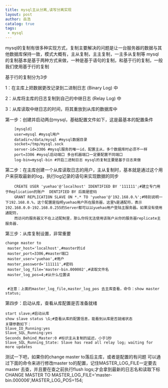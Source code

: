 ```yaml
---
title: mysql主从分离,读写分离实现
layout: post
author: 岳浩
catalog: true
tags: 
 - mysql
---
```



mysql的复制有很多种实现方式，复制主要解决的问题是让一台服务器的数据与其他数据库保持一致，模式大概有，主从复制，主主复制，一主多从复制等
mysql的复制基本是基于两种方式来做，一种是基于语句的复制，和基于行的复制，一般我们使用基于行的复制

基于行的复制分为3步

1：在主库上把数据更改记录到二进制日志 (Binary Log) 中

2：从库将主库的日志复制到自己的中继日志 (Relay Log) 中

3：从库读取中继日志的时间，将其重放到从库的数据库中




第一步：创建并启动两台mysql，基础配置文件如下，这是最基本的配置条件
``` mysql
    [mysqld]
    user=mysql #mysql用户
    datadir=/data/mysql #mysql数据目录
    socket=/tmp/mysql.sock
    server-id=3306 #mysql服务的唯一id，配置主从，多个数据库时必须不一样
    port=3306 #mysql启动端口 多台机器端口一定要配置不同端口
    log-bin=mysql-bin #开启二进制日志 mysql的复制主要是基于日志来做
```


第二步：在主库创建一个从库读取日志的用户，主从复制时，基本就是通过这个用户来获取最新的log，执行log记录的语句来实现数据的同步
``` mysql
    CREATE USER 'yuehao'@'localhost' IDENTIFIED BY '111111';#建立专门用于Replication的账户  DENTIFIED BY 后面是密码
    GRANT REPLICATION SLAVE ON *.* TO 'yuehao'@'192.168.0.%';#特别说明一下192.168.0.%，这个配置是指明yuehao用户所在服务器，这里%是通配符，表示192.168.0.0-192.168.0.255的Server都可以以yuehao用户登陆主服务器。如果没有使用通配符，
    而访问的服务器又不在上述配制里，那么你将无法使用该账户从你的服务器replicate主服务器.
```


第三步：从库复制设置，非常重要
``` mysql
change master to
 master_host='localhost',#master的id
 master_port=3306,#master端口
 master_user='yuehao',#用户
 master_password='111111',#密码
 master_log_file='master-bin.000002',#读取文件名
 master_log_pos=4;#从什么位置读
 
 
 #注意：上面的master_log_file,master_log_pos 去主库查看，命令：show master status;
```

第四步：启动从库，查看从库配置是否准备就绪
``` mysql
start slave;#启动从库
show slave status \G;#查看从库的配置信息，能看到从库是否就绪状态
关键参数如下：
Slave_IO_Running:yes 
Slave_SQL_Running:yes
Seconds_Behind_Master:0 #标识主从复制的延迟，小于1秒
Slave_SQL_Running_State: Slave has read all relay log; waiting for more updates
```


测试一下吧，如果你的change master to落后主库，或者是配置的有问题
可以通过下面的命令来进行修改master to的配置，记住MASTER_LOG_FILE一定要去master 去查，并且要在查之前执行flush logs;才会拿到最新的日志名和读取下标
CHANGE MASTER TO MASTER_LOG_FILE='master-bin.000006',MASTER_LOG_POS=154;